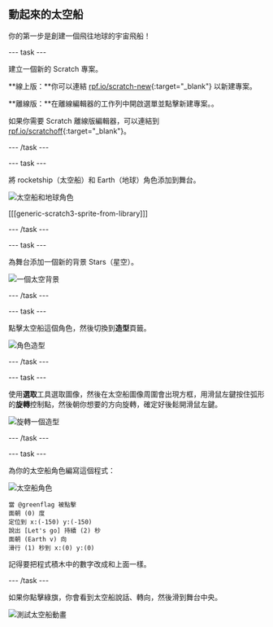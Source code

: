 ## 動起來的太空船

你的第一步是創建一個飛往地球的宇宙飛船！

--- task ---

建立一個新的 Scratch 專案。

**線上版：**你可以連結 [rpf.io/scratch-new](https://rpf.io/scratchon){:target="_blank"} 以新建專案。

**離線版：**在離線編輯器的工作列中開啟選單並點擊新建專案。。

如果你需要 Scratch 離線版編輯器，可以連結到 [rpf.io/scratchoff](https://rpf.io/scratchoff){:target="_blank"}。

--- /task ---

--- task ---

將 rocketship（太空船）和 Earth（地球）角色添加到舞台。

![太空船和地球角色](images/space-sprites.png)

[[[generic-scratch3-sprite-from-library]]]

--- /task ---

--- task ---

為舞台添加一個新的背景 Stars（星空）。

![一個太空背景](images/space-backdrop.png)

--- /task ---

--- task ---

點擊太空船這個角色，然後切換到**造型**頁籤。

![角色造型](images/space-costume.png)

--- /task ---

--- task ---

使用**選取**工具選取圖像，然後在太空船圖像周圍會出現方框，用滑鼠左鍵按住弧形的**旋轉**控制點，然後朝你想要的方向旋轉，確定好後鬆開滑鼠左鍵。

![旋轉一個造型](images/space-rotate.png)

--- /task ---

--- task ---

為你的太空船角色編寫這個程式：

![太空船角色](images/sprite-spaceship.png)

```blocks3
當 @greenflag 被點擊
面朝 (0) 度
定位到 x:(-150) y:(-150)
說出 [Let's go] 持續 (2) 秒
面朝 (Earth v) 向
滑行 (1) 秒到 x:(0) y:(0)
```

記得要把程式積木中的數字改成和上面一樣。

--- /task ---

如果你點擊綠旗，你會看到太空船說話、轉向，然後滑到舞台中央。

![測試太空船動畫](images/space-animate-stage.png)
